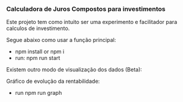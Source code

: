 ### Calculadora de Juros Compostos para investimentos

Este projeto tem como intuito ser uma experimento e facilitador para calculos de investimento.

Segue abaixo como usar a função principal:

- npm install or npm i
- run: npm run start

Existem outro modo de visualização dos dados (Beta):

Gráfico de evolução da rentabilidade:
- run npm run graph
